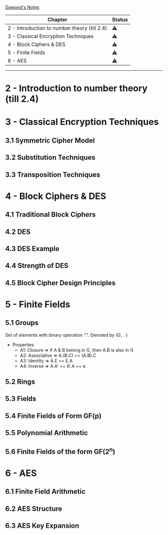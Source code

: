 [Dawood's Notes](https://github.com/4W4I5/Semester-6-Notes/blob/main/InfoSec/Info_sec/Info%20sec%20P1.pdf)

| Chapter                                      | Status    |
| -------------------------------------------- | --------- |
| 2 - Introduction to number theory (till 2.4) | :warning: |
| 3 - Classical Encryption Techniques          | :warning: |
| 4 - Block Ciphers & DES                      | :warning: |
| 5 - Finite Fields                            | :warning: |
| 6 - AES                                      | :warning: |

---
# 2 - Introduction to number theory (till 2.4)
# 3 - Classical Encryption Techniques
## 3.1 Symmetric Cipher Model
## 3.2 Substitution Techniques
## 3.3 Transposition Techniques
# 4 - Block Ciphers & DES
## 4.1 Traditional Block Ciphers
## 4.2 DES
## 4.3 DES Example
## 4.4 Strength of DES
## 4.5 Block Cipher Design Principles
# 5 - Finite Fields
## 5.1 Groups
Set of elements with binary operation ".". Denoted by {G, . }
- Properties
	- A1: Closure => If A & B belong in G, then A.B is also in G
	- A2: Associative => A.(B.C) == (A.B).C
	- A3: Identity => A.E == E.A
	- A4: Inverse => A.A' == A'.A == e
## 5.2 Rings
## 5.3 Fields
## 5.4 Finite Fields of Form GF(p)
## 5.5 Polynomial Arithmetic
## 5.6 Finite Fields of the form GF(2<sup>n</sup>)
# 6 - AES
## 6.1 Finite Field Arithmetic
## 6.2 AES Structure
## 6.3 AES Key Expansion